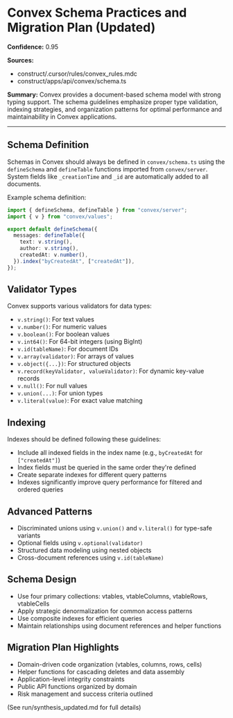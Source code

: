 # Convex Schema Practices and Migration Plan (Updated)

**Confidence:** 0.95

**Sources:**

- construct/.cursor/rules/convex_rules.mdc
- construct/apps/api/convex/schema.ts

**Summary:**
Convex provides a document-based schema model with strong typing support. The schema guidelines emphasize proper type validation, indexing strategies, and organization patterns for optimal performance and maintainability in Convex applications.

---

## Schema Definition

Schemas in Convex should always be defined in `convex/schema.ts` using the `defineSchema` and `defineTable` functions imported from `convex/server`. System fields like `_creationTime` and `_id` are automatically added to all documents.

Example schema definition:

```typescript
import { defineSchema, defineTable } from "convex/server";
import { v } from "convex/values";

export default defineSchema({
  messages: defineTable({
    text: v.string(),
    author: v.string(),
    createdAt: v.number(),
  }).index("byCreatedAt", ["createdAt"]),
});
```

## Validator Types

Convex supports various validators for data types:

- `v.string()`: For text values
- `v.number()`: For numeric values
- `v.boolean()`: For boolean values
- `v.int64()`: For 64-bit integers (using BigInt)
- `v.id(tableName)`: For document IDs
- `v.array(validator)`: For arrays of values
- `v.object({...})`: For structured objects
- `v.record(keyValidator, valueValidator)`: For dynamic key-value records
- `v.null()`: For null values
- `v.union(...)`: For union types
- `v.literal(value)`: For exact value matching

## Indexing

Indexes should be defined following these guidelines:

- Include all indexed fields in the index name (e.g., `byCreatedAt` for `["createdAt"]`)
- Index fields must be queried in the same order they're defined
- Create separate indexes for different query patterns
- Indexes significantly improve query performance for filtered and ordered queries

## Advanced Patterns

- Discriminated unions using `v.union()` and `v.literal()` for type-safe variants
- Optional fields using `v.optional(validator)`
- Structured data modeling using nested objects
- Cross-document references using `v.id(tableName)`

## Schema Design

- Use four primary collections: vtables, vtableColumns, vtableRows, vtableCells
- Apply strategic denormalization for common access patterns
- Use composite indexes for efficient queries
- Maintain relationships using document references and helper functions

## Migration Plan Highlights

- Domain-driven code organization (vtables, columns, rows, cells)
- Helper functions for cascading deletes and data assembly
- Application-level integrity constraints
- Public API functions organized by domain
- Risk management and success criteria outlined

(See run/synthesis_updated.md for full details)
